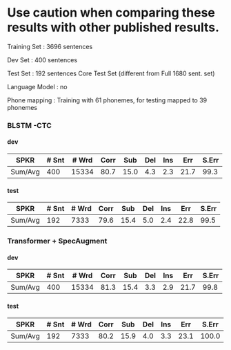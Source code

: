 # Use caution when comparing these results with other published results.
Training Set   : 3696 sentences

Dev Set        : 400 sentences

Test Set       : 192 sentences Core Test Set (different from Full 1680 sent. set)

Language Model : no

Phone mapping  : Training with 61 phonemes, for testing mapped to 39 phonemes


### BLSTM -CTC
#### dev
|SPKR|# Snt|# Wrd|Corr|Sub|Del|Ins|Err|S.Err|
| -- | -- | -- | -- | -- | -- | -- | -- | -- |
|Sum/Avg|400|15334|80.7|15.0|4.3|2.3|21.7|99.3|
#### test
|SPKR|# Snt|# Wrd|Corr|Sub|Del|Ins|Err|S.Err|
| -- | -- | -- | -- | -- | -- | -- | -- | -- |
|Sum/Avg|192|7333|79.6|15.4|5.0|2.4|22.8|99.5|

### Transformer + SpecAugment
#### dev
|SPKR|# Snt|# Wrd|Corr|Sub|Del|Ins|Err|S.Err|
| -- | -- | -- | -- | -- | -- | -- | -- | -- |
|Sum/Avg|400|15334|81.3|15.4|3.3|2.9|21.7|99.8|
#### test
|SPKR|# Snt|# Wrd|Corr|Sub|Del|Ins|Err|S.Err|
| -- | -- | -- | -- | -- | -- | -- | -- | -- |
|Sum/Avg|192|7333|80.2|15.9|4.0|3.3|23.1|100.0|
